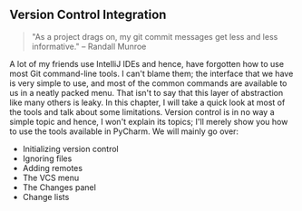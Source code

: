 Version Control Integration
---
> "As a project drags on, my git commit messages get less and less informative."
– Randall Munroe

A lot of my friends use IntelliJ IDEs and hence, have forgotten how to use most Git
command-line tools. I can't blame them; the interface that we have is very simple
to use, and most of the common commands are available to us in a neatly packed
menu. That isn't to say that this layer of abstraction like many others is leaky. In this
chapter, I will take a quick look at most of the tools and talk about some limitations.
Version control is in no way a simple topic and hence, I won't explain its topics; I'll
merely show you how to use the tools available in PyCharm. We will mainly go over:
- Initializing version control
- Ignoring files
- Adding remotes
- The VCS menu
- The Changes panel
- Change lists